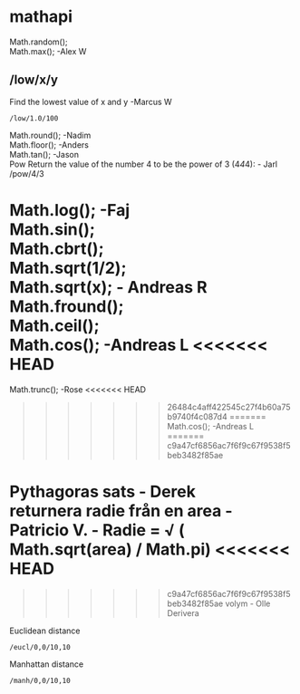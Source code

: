 # mathapi


Math.random();  
Math.max(); -Alex W  
## /low/x/y
Find the lowest value of x and y -Marcus W  
```
/low/1.0/100  
```

Math.round(); -Nadim  
Math.floor(); -Anders  
Math.tan();  -Jason  
Pow Return the value of the number 4 to be the power of 3 (4*4*4): - Jarl   
/pow/4/3 

Math.log();  -Faj  
Math.sin();  
Math.cbrt();  
Math.sqrt(1/2);  
Math.sqrt(x); - Andreas R  
Math.fround();  
Math.ceil();  
Math.cos(); -Andreas L 
<<<<<<< HEAD
=======
Math.trunc(); -Rose
<<<<<<< HEAD
>>>>>>> 26484c4aff422545c27f4b60a75b9740f4c087d4
=======
Math.cos(); -Andreas L  
=======
>>>>>>> c9a47cf6856ac7f6f9c67f9538f5beb3482f85ae


Pythagoras sats - Derek  
returnera radie från en area - Patricio V. - Radie = √ ( Math.sqrt(area) / Math.pi)
<<<<<<< HEAD
=======

>>>>>>> c9a47cf6856ac7f6f9c67f9538f5beb3482f85ae
volym - Olle  
Derivera  



Euclidean distance
```
/eucl/0,0/10,10
```

Manhattan distance
```
/manh/0,0/10,10
```
